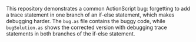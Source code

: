 This repository demonstrates a common ActionScript bug: forgetting to add a trace statement in one branch of an if-else statement, which makes debugging harder. The `bug.as` file contains the buggy code, while `bugSolution.as` shows the corrected version with debugging trace statements in both branches of the if-else statement.